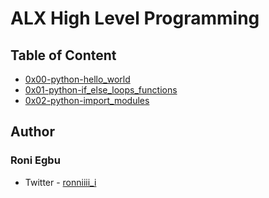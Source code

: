 # ALX High Level Programming

## Table of Content

- [0x00-python-hello_world](0x00-python-hello_world)
- [0x01-python-if_else_loops_functions](0x01-python-if_else_loops_functions)
- [0x02-python-import_modules](0x02-python-import_modules)


## Author

### Roni Egbu
- Twitter - [ronniiii_i](https://twitter.com/ronniiii_i)
